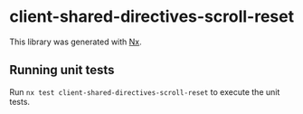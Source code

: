 # client-shared-directives-scroll-reset

This library was generated with [Nx](https://nx.dev).

## Running unit tests

Run `nx test client-shared-directives-scroll-reset` to execute the unit tests.
